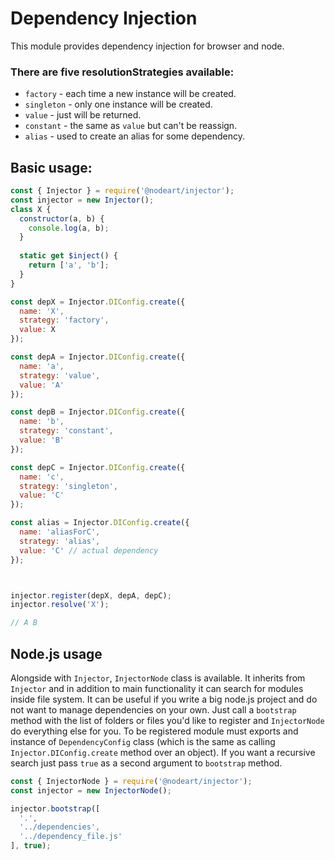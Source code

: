 # Dependency Injection

This module provides dependency injection for browser and node.

### There are **five** resolutionStrategies available:
- `factory` - each time a new instance will be created.
- `singleton` - only one instance will be created.
- `value` - just will be returned.
- `constant` - the same as `value` but can't be reassign.
- `alias` - used to create an alias for some dependency.

## Basic usage:

```javascript
const { Injector } = require('@nodeart/injector');
const injector = new Injector();
class X {
  constructor(a, b) {
    console.log(a, b);
  }
  
  static get $inject() {
    return ['a', 'b'];
  }
}

const depX = Injector.DIConfig.create({
  name: 'X',
  strategy: 'factory',
  value: X
});

const depA = Injector.DIConfig.create({
  name: 'a',
  strategy: 'value',
  value: 'A'
});

const depB = Injector.DIConfig.create({
  name: 'b',
  strategy: 'constant',
  value: 'B'
});

const depC = Injector.DIConfig.create({
  name: 'c',
  strategy: 'singleton',
  value: 'C'
});

const alias = Injector.DIConfig.create({
  name: 'aliasForC',
  strategy: 'alias',
  value: 'C' // actual dependency
});



injector.register(depX, depA, depC);
injector.resolve('X');

// A B
```

## Node.js usage
Alongside with `Injector`, `InjectorNode` class is available. It inherits from `Injector` and in addition to 
main functionality it can search for modules inside file system.
It can be useful if you write a big node.js project and do not want to manage dependencies on your own.
Just call a `bootstrap` method with the list of folders or files you'd like to register and `InjectorNode` do everything
else for you. To be registered module must exports and instance of `DependencyConfig` class 
(which is the same as calling `Injector.DIConfig.create` method over an object).
If you want a recursive search just pass `true` as a second argument to `bootstrap` method.

```javascript
const { InjectorNode } = require('@nodeart/injector');
const injector = new InjectorNode();

injector.bootstrap([
  '.',
  '../dependencies',
  '../dependency_file.js'
], true);
```